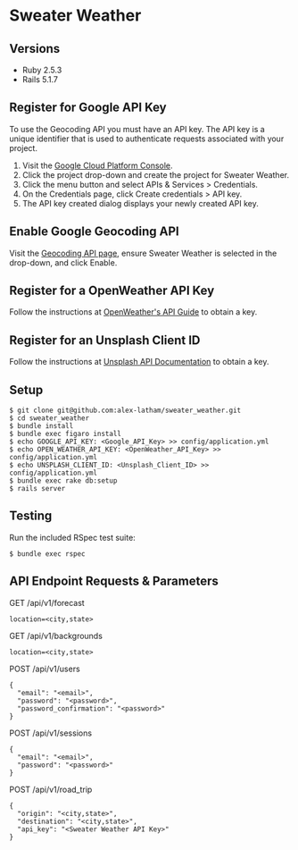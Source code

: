 # Sweater Weather

## Versions
* Ruby 2.5.3
* Rails 5.1.7

## Register for Google API Key
To use the Geocoding API you must have an API key. The API key is a unique identifier that is used to authenticate requests associated with your project.
1. Visit the [Google Cloud Platform Console](https://cloud.google.com/console/google/maps-apis/overview).
2. Click the project drop-down and create the project for Sweater Weather.
3. Click the menu button and select APIs & Services > Credentials.
4. On the Credentials page, click Create credentials > API key.
5. The API key created dialog displays your newly created API key.

## Enable Google Geocoding API
Visit the [Geocoding API page](https://console.cloud.google.com/apis/library/geocoding-backend.googleapis.com), ensure Sweater Weather is selected in the drop-down, and click Enable.

## Register for a OpenWeather API Key
Follow the instructions at [OpenWeather's API Guide](https://openweathermap.org/guide#how) to obtain a key.

## Register for an Unsplash Client ID
Follow the instructions at [Unsplash API Documentation](https://unsplash.com/documentation#registering-your-application) to obtain a key.

## Setup
```shell
$ git clone git@github.com:alex-latham/sweater_weather.git
$ cd sweater_weather
$ bundle install
$ bundle exec figaro install
$ echo GOOGLE_API_KEY: <Google_API_Key> >> config/application.yml
$ echo OPEN_WEATHER_API_KEY: <OpenWeather_API_Key> >> config/application.yml
$ echo UNSPLASH_CLIENT_ID: <Unsplash_Client_ID> >> config/application.yml
$ bundle exec rake db:setup
$ rails server
```

## Testing
Run the included RSpec test suite:
```shell
$ bundle exec rspec
```

## API Endpoint Requests & Parameters
GET /api/v1/forecast  
```
location=<city,state>
```

GET /api/v1/backgrounds  
```
location=<city,state>
```

POST /api/v1/users
```
{
  "email": "<email>",
  "password": "<password>",
  "password_confirmation": "<password>"
}
````

POST /api/v1/sessions
```
{
  "email": "<email>",
  "password": "<password>"
}
```

POST /api/v1/road_trip
```
{
  "origin": "<city,state>",
  "destination": "<city,state>",
  "api_key": "<Sweater Weather API Key>"
}
```
